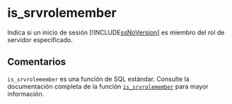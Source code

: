 ﻿---
SidebarGroup: "index-system-functions"
Autogenerated: true
---

# is_srvrolemember

Indica si un inicio de sesión [!INCLUDE[ssNoVersion](../../includes/ssnoversion-md.md)] es miembro del rol de servidor especificado.

## Comentarios 

`is_srvrolemember` es una función de SQL estándar. Consulte la documentación completa de la función [`is_srvrolemember`](https://learn.microsoft.com/es-es/sql/t-sql/functions/is_srvrolemember-transact-sql) para mayor información.
